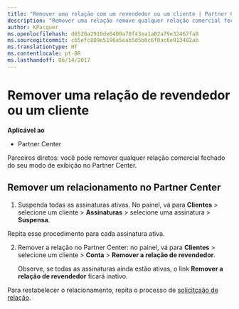 ```yaml
---
title: "Remover uma relação com um revendedor ou um cliente | Partner Center"
description: "Remover uma relação remove qualquer relação comercial fechada do modo de exibição no Partner Center."
author: KPacquer
ms.openlocfilehash: d6528a2910de0400a70f43ea1a02a79e32467fa8
ms.sourcegitcommit: cb5efc809e5196a5eab5d5b0c6f0ac6e913402ab
ms.translationtype: HT
ms.contentlocale: pt-BR
ms.lasthandoff: 06/14/2017
---
```

# <a name="remove-a-relationship-with-a-reseller-or-a-customer"></a>Remover uma relação de revendedor ou um cliente

**Aplicável ao**

-   Partner Center

Parceiros diretos: você pode remover qualquer relação comercial fechado do seu modo de exibição no Partner Center.

## <a name="remove-a-relationship-in-partner-center"></a>Remover um relacionamento no Partner Center

1.  Suspenda todas as assinaturas ativas. No painel, vá para **Clientes** > selecione um cliente > **Assinaturas** > selecione uma assinatura > **Suspensa**. 

   Repita esse procedimento para cada assinatura ativa.

2.  Remover a relação no Partner Center: no painel, vá para **Clientes** > selecione um cliente > **Conta** > **Remover a relação de revendedor**.

    Observe, se todas as assinaturas ainda estão ativas, o link **Remover a relação de revendedor** ficará inativo. 

Para restabelecer o relacionamento, repita o processo de [solicitçaão de relação](request-a-relationship-with-a-customer.md).
